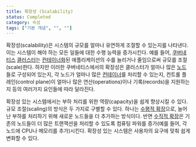 ```yaml
---
title: 확장성 (Scalability)
status: Completed
category: 속성
tags: ["기본 개념", "", ""]
---
```


확장성(scalability)은 시스템의 규모를 얼마나 유연하게 조절할 수 있는지를 나타낸다.
이는 시스템이 해야 하는 모든 일들에 대한 수행 능력을 증가시킨다.
예를 들어, [쿠버네티스](/kubernetes/) [클러스터](/cluster/)는
[컨테이너화](/ko/containerization/)된 애플리케이션의 수를 늘리거나 줄임으로써 규모를 조절(scale)한다.
하지만 이러한 쿠버네티스에서의 확장성은
클러스터가 얼마나 많은 [노드](/nodes/)들로 구성되어 있는지, 각 노드가 얼마나 많은 [컨테이너](/ko/container/)를 처리할 수 있는지, 
컨트롤 플레인(control plane)이 얼마나 많은 연산(operations)이나 기록(records)을 지원하는지 등의 여러가지 요인들에 따라 달라진다.

확장성 있는 시스템에서는 부하 처리를 위한 역량(capacity)을 쉽게 향상시킬 수 있다.
규모 조절(scaling)의 방식은 두 가지로 구별할 수 있다.
하나는 [수평적 확장](/horizontal-scaling/)으로, 늘어난 부하를 처리하기 위해 새로운 노드들을 더 추가하는 방식이다.
반면 [수직적 확장](/vertical-scaling/)은 기존의 노드들이 더 많은 트랜잭션을 처리할 수 있도록 컴퓨팅 파워를 증가(예를 들어, 각 노드에 CPU나 메모리를 추가)시킨다.
확장성 있는 시스템은 사용자의 요구에 맞춰 쉽게 변화할 수 있다.
